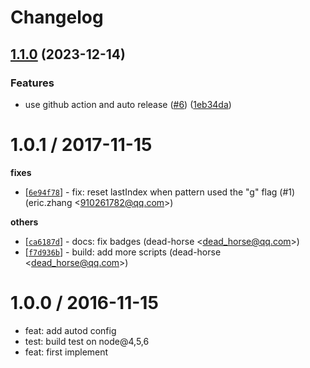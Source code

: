 # Changelog

## [1.1.0](https://github.com/eggjs/egg-path-matching/compare/v1.0.1...v1.1.0) (2023-12-14)


### Features

* use github action and auto release ([#6](https://github.com/eggjs/egg-path-matching/issues/6)) ([1eb34da](https://github.com/eggjs/egg-path-matching/commit/1eb34da16f9676737bbc1fd95fc73ae26e8e5b39))

1.0.1 / 2017-11-15
==================

**fixes**
  * [[`6e94f78`](http://github.com/eggjs/egg-path-matching/commit/6e94f78d1229e85a2420274cf3e17c0c7c41c15b)] - fix: reset lastIndex when pattern used the "g" flag (#1) (eric.zhang <<910261782@qq.com>>)

**others**
  * [[`ca6187d`](http://github.com/eggjs/egg-path-matching/commit/ca6187dd5499f681d5d820541e82210e82019055)] - docs: fix badges (dead-horse <<dead_horse@qq.com>>)
  * [[`f7d936b`](http://github.com/eggjs/egg-path-matching/commit/f7d936b16d26fb16ea4e5af56f8ced729331f8ae)] - build: add more scripts (dead-horse <<dead_horse@qq.com>>)

1.0.0 / 2016-11-15
==================

  * feat: add autod config
  * test: build test on node@4,5,6
  * feat: first implement
